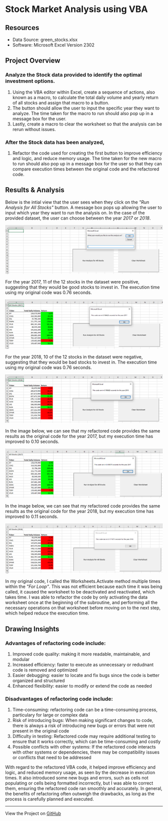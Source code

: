 # Stock Market Analysis using VBA

## Resources
- Data Source: green_stocks.xlsx
- Software: Microsoft Excel Version 2302

## Project Overview

### Analyze the Stock data provided to identify the optimal investment options.
1. Using the VBA editor within Excel, create a sequence of actions, also known as a macro, to calculate the total daily volume and yearly return of all stocks and assign that macro to a button. 
2. The button should allow the user to input the specific year they want to analyze. The time taken for the macro to run should also pop up in a message box for the user.
2. Lastly, create a macro to clear the worksheet so that the analysis can be rerun without issues.

### After the Stock data has been analyzed,
1. Refactor the code used for creating the first button to improve efficiency and logic, and reduce memory usage. The time taken for the new macro to run should also pop up in a message box for the user so that they can compare execution times between the original code and the refactored code.

## Results & Analysis

Below is the intial view that the user sees when they click on the *"Run Analysis for All Stocks"* button. A message box pops up allowing the user to input which year they want to run the analysis on. In the case of the provided dataset, the user can choose between the year *2017* or *2018*.

![Screenshot](Images/Initial.PNG)

For the year 2017, 11 of the 12 stocks in the dataset were positive, suggesting that they would be good stocks to invest in. The execution time using my original code was 0.76 seconds.

![Screenshot](Images/2017.PNG)

For the year 2018, 10 of the 12 stocks in the dataset were negative, suggesting that they would be bad stocks to invest in. The execution time using my original code was 0.76 seconds.

![Screenshot](Images/2018.PNG)

In the image below, we can see that my refactored code provides the same results as the original code for the year 2017, but my execution time has improved to 0.10 seconds.

![Screenshot](Images/2017_ref.PNG)

In the image below, we can see that my refactored code provides the same results as the original code for the year 2018, but my execution time has improved to 0.11 seconds.

![Screenshot](Images/2018_ref.PNG)

In my original code, I called the Worksheets.Activate method multiple times within the *"For Loop"*. This was not efficient because each time it was being called, it caused the worksheet to be deactivated and reactivated, which takes time. I was able to refactor the code by only activating the data worksheet once at the beginning of the subroutine, and performing all the necessary operations on that worksheet before moving on to the next step, which helped reduce the execution time.

## Drawing Insights

### Advantages of refactoring code include:
1. Improved code quality: making it more readable, maintainable, and modular
2. Increased efficiency: faster to execute as unnecessary or redudnant code is removed and optimized
3. Easier debugging: easier to locate and fix bugs since the code is better organized and structured
4. Enhanced flexibility: easier to modify or extend the code as needed

### Disadvantages of refactoring code include:
1. Time-consuming: refactoring code can be a time-consuming process, particulary for large or complex data
2. Risk of introducing bugs: When making significant changes to code, there is always a risk of introducing new bugs or errors that were not present in the original code
3. Difficulty in testing: Refactored code may require additional testing to ensure that it works correctly, which can be time-consuming and costly
4. Possible conflicts with other systems: If the refactored code interacts with other systems or dependencies, there may be compatibility issues or conflicts that need to be addressed

With regard to the refactored VBA code, it helped improve efficiency and logic, and reduced memory usage, as seen by the decrease in execution times. It also introduced some new bugs and errors, such as cells not populating or cells being formatted incorrectly, but I was able to correct them, ensuring the refactored code ran smoothly and accurately. In general, the benefits of refactoring often outweigh the drawbacks, as long as the process is carefully planned and executed.

---
View the Project on [GitHub](https://github.com/kenlo94/stock_analysis)
